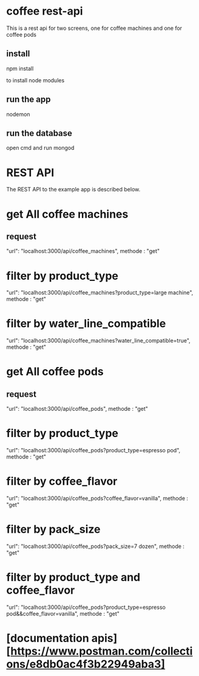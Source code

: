 # coffee rest-api
This is a rest api for two screens, one for coffee machines and one for coffee pods
## install
npm install

to install node modules 


## run the app
nodemon

## run the database
open cmd and run mongod



# REST API
The REST API to the example app is described below.


# get All coffee machines
## request
"url": "localhost:3000/api/coffee_machines",
methode : "get"
# filter by product_type
"url": "localhost:3000/api/coffee_machines?product_type=large machine",
methode : "get"

# filter by water_line_compatible
"url": "localhost:3000/api/coffee_machines?water_line_compatible=true",
methode : "get"

# get All coffee pods
## request
"url": "localhost:3000/api/coffee_pods",
methode : "get"
# filter by product_type
"url": "localhost:3000/api/coffee_pods?product_type=espresso pod",
methode : "get"

# filter by coffee_flavor
"url": "localhost:3000/api/coffee_pods?coffee_flavor=vanilla",
methode : "get"

# filter by pack_size
"url": "localhost:3000/api/coffee_pods?pack_size=7 dozen",
methode : "get"

# filter by product_type and coffee_flavor
"url": "localhost:3000/api/coffee_pods?product_type=espresso pod&&coffee_flavor=vanilla",
methode : "get"





# [documentation apis] [https://www.postman.com/collections/e8db0ac4f3b22949aba3]

